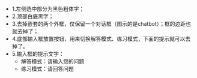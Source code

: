 - 1.左侧选中部分为黑色粗体字；
- 2.顶部白底黑字；
- 3.去掉嵌套的两个外框，仅保留一个对话框（图示的是chatbot）；框的边距也就去掉了；
- 4.底部输入框放置按钮，用来切换解答模式、练习模式，下面的提示就可以去掉了。
- 5.输入框的提示文字：
  * 解答模式：请输入您的问题
  * 练习模式：请回答问题